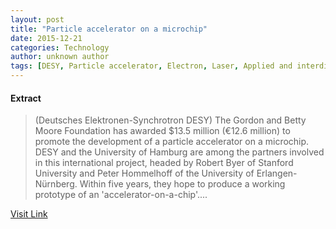 ```yaml
---
layout: post
title: "Particle accelerator on a microchip"
date: 2015-12-21
categories: Technology
author: unknown author
tags: [DESY, Particle accelerator, Electron, Laser, Applied and interdisciplinary physics, Science, Physics, Electromagnetic radiation, Featured]
---
```





#### Extract
>(Deutsches Elektronen-Synchrotron DESY) The Gordon and Betty Moore Foundation has awarded $13.5 million (&euro;12.6 million) to promote the development of a particle accelerator on a microchip. DESY and the University of Hamburg are among the partners involved in this international project, headed by Robert Byer of Stanford University and Peter Hommelhoff of the University of Erlangen-Nürnberg. Within five years, they hope to produce a working prototype of an 'accelerator-on-a-chip'....



[Visit Link](http://www.eurekalert.org/pub_releases/2015-11/ded-pao111915.php)


